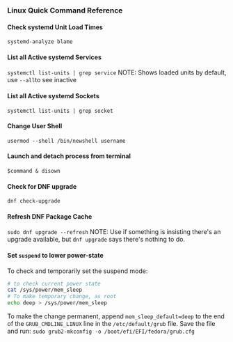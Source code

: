 ### Linux Quick Command Reference

#### Check systemd Unit Load Times
`systemd-analyze blame`

#### List all Active systemd Services
`systemctl list-units | grep service`
NOTE: Shows loaded units by default, use `--all`to see inactive
#### List all Active systemd Sockets
`systemctl list-units | grep socket`

#### Change User Shell
`usermod --shell /bin/newshell username`

#### Launch and detach process from terminal
`$command & disown`

#### Check for DNF upgrade
`dnf check-upgrade`

#### Refresh DNF Package Cache
`sudo dnf upgrade --refresh`
NOTE: Use if something is insisting there's an upgrade available, but `dnf upgrade` says there's nothing to do.

#### Set `suspend` to lower power-state
To check and temporarily set the suspend mode:
``` bash
# to check current power state
cat /sys/power/mem_sleep
# To make temporary change, as root
echo deep > /sys/power/mem_sleep
```

To make the change permanent, append `mem_sleep_default=deep` to the end of the `GRUB_CMDLINE_LINUX` line in the `/etc/default/grub` file. Save the file and run:
`sudo grub2-mkconfig -o /boot/efi/EFI/fedora/grub.cfg`